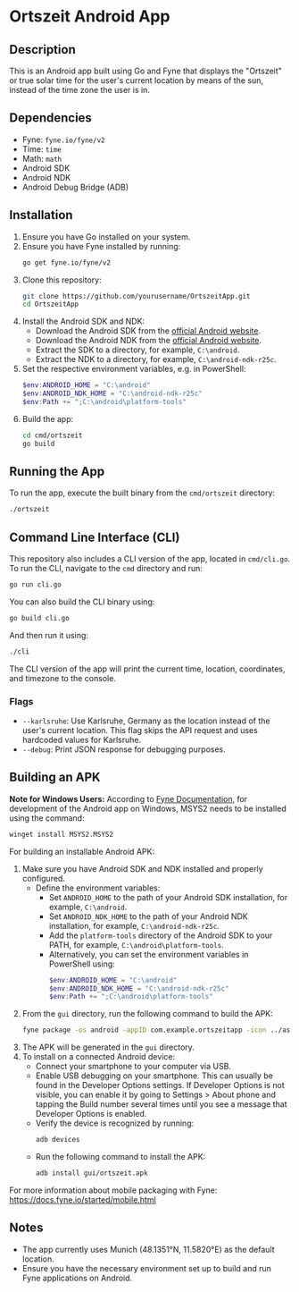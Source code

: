 # Ortszeit Android App

## Description
This is an Android app built using Go and Fyne that displays the "Ortszeit" or true solar time for the user's current location by means of the sun, instead of the time zone the user is in.

## Dependencies
- Fyne: `fyne.io/fyne/v2`
- Time: `time`
- Math: `math`
- Android SDK
- Android NDK
- Android Debug Bridge (ADB)

## Installation
1. Ensure you have Go installed on your system.
2. Ensure you have Fyne installed by running:
   ```sh
   go get fyne.io/fyne/v2
   ```
3. Clone this repository:
   ```sh
   git clone https://github.com/yourusername/OrtszeitApp.git
   cd OrtszeitApp
   ```
4. Install the Android SDK and NDK:
   - Download the Android SDK from the [official Android website](https://developer.android.com/studio#downloads).
   - Download the Android NDK from the [official Android website](https://developer.android.com/ndk/downloads).
   - Extract the SDK to a directory, for example, `C:\android`.
   - Extract the NDK to a directory, for example, `C:\android-ndk-r25c`.
5. Set the respective environment variables, e.g. in PowerShell:
     ```powershell
     $env:ANDROID_HOME = "C:\android"
     $env:ANDROID_NDK_HOME = "C:\android-ndk-r25c"
     $env:Path += ";C:\android\platform-tools"
     ```
6. Build the app:
   ```sh
   cd cmd/ortszeit
   go build
   ```

## Running the App
To run the app, execute the built binary from the `cmd/ortszeit` directory:
```sh
./ortszeit
```

## Command Line Interface (CLI)
This repository also includes a CLI version of the app, located in `cmd/cli.go`. To run the CLI, navigate to the `cmd` directory and run:
```sh
go run cli.go
```
You can also build the CLI binary using:
```sh
go build cli.go
```
And then run it using:
```sh
./cli
```
The CLI version of the app will print the current time, location, coordinates, and timezone to the console.

### Flags
- `--karlsruhe`: Use Karlsruhe, Germany as the location instead of the user's current location. This flag skips the API request and uses hardcoded values for Karlsruhe.
- `--debug`: Print JSON response for debugging purposes.

## Building an APK

**Note for Windows Users:** According to [Fyne Documentation](https://docs.fyne.io/started/), for development of the Android app on Windows, MSYS2 needs to be installed using the command:
```sh
winget install MSYS2.MSYS2
```

For building an installable Android APK:

1. Make sure you have Android SDK and NDK installed and properly configured.
   - Define the environment variables:
     - Set `ANDROID_HOME` to the path of your Android SDK installation, for example, `C:\android`.
     - Set `ANDROID_NDK_HOME` to the path of your Android NDK installation, for example, `C:\android-ndk-r25c`.
     - Add the `platform-tools` directory of the Android SDK to your PATH, for example, `C:\android\platform-tools`.
     - Alternatively, you can set the environment variables in PowerShell using:
       ```powershell
       $env:ANDROID_HOME = "C:\android"
       $env:ANDROID_NDK_HOME = "C:\android-ndk-r25c"
       $env:Path += ";C:\android\platform-tools"
       ```
2. From the `gui` directory, run the following command to build the APK:
   ```sh
   fyne package -os android -appID com.example.ortszeitapp -icon ../assets/icons/sun.png -name Ortszeit
   ```
3. The APK will be generated in the `gui` directory.
4. To install on a connected Android device:
   - Connect your smartphone to your computer via USB.
   - Enable USB debugging on your smartphone. This can usually be found in the Developer Options settings. If Developer Options is not visible, you can enable it by going to Settings > About phone and tapping the Build number several times until you see a message that Developer Options is enabled.
   - Verify the device is recognized by running:
     ```sh
     adb devices
     ```
   - Run the following command to install the APK:
     ```sh
     adb install gui/ortszeit.apk
     ```

For more information about mobile packaging with Fyne: https://docs.fyne.io/started/mobile.html

## Notes
- The app currently uses Munich (48.1351°N, 11.5820°E) as the default location.
- Ensure you have the necessary environment set up to build and run Fyne applications on Android.

